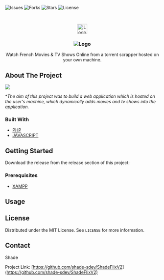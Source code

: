 <!--
*** Thanks for checking out the Best-README-Template. If you have a suggestion
*** that would make this better, please fork the repo and create a pull request
*** or simply open an issue with the tag "enhancement".
*** Thanks again! Now go create something AMAZING! :D
***
***
***
*** To avoid retyping too much info. Do a search and replace for the following:
*** github_username, repo_name, twitter_handle, email, project_title, project_description
-->



<!-- PROJECT SHIELDS -->
<!--
*** I'm using markdown "reference style" links for readability.
*** Reference links are enclosed in brackets [ ] instead of parentheses ( ).
*** See the bottom of this document for the declaration of the reference variables
*** for contributors-url, forks-url, etc. This is an optional, concise syntax you may use.
*** https://www.markdownguide.org/basic-syntax/#reference-style-links
-->
![Issues](https://img.shields.io/github/issues/shade-sdev/ShadeFlixV2)
![Forks](https://img.shields.io/github/forks/shade-sdev/ShadeFlixV2)
![Stars](https://img.shields.io/github/stars/shade-sdev/ShadeFlixV2)
![License](https://img.shields.io/github/license/shade-sdev/ShadeFlixV2)



<!-- PROJECT LOGO -->
<br />
<p align="center">
  <a href="https://github.com/shade-sdev/ShadeFlixV2">
    <img src="https://i.imgur.com/IHJUtdz.png" alt="Logo" width="32" height="32">
  </a>

  <h3 align="center"> <img src="https://i.imgur.com/KyLa8U7.png" alt="Logo"></h3>

  <p align="center">
 Watch French Movies & TV Shows Online from a torrent scrapper hosted on your own machine.
    <br />
 
  </p>
</p>



<!-- ABOUT THE PROJECT -->
## About The Project

<img src="https://i.imgur.com/1S6XQ6o.png">

**The aim of this project was to build a web application which is hosted on the user's machine, which dynamically adds movies and tv shows into the application.*


### Built With

* [PHP](https://www.php.net/)
* [JAVASCRIPT](https://www.javascript.com/)




<!-- GETTING STARTED -->
## Getting Started

Download the release from the release section of this project: 

### Prerequisites

* [XAMPP](https://www.apachefriends.org/download.html)



<!-- USAGE EXAMPLES -->
## Usage


<!-- LICENSE -->
## License

Distributed under the MIT License. See `LICENSE` for more information.



<!-- CONTACT -->
## Contact

Shade 

Project Link: [https://github.com/shade-sdev/ShadeFlixV2](https://github.com/shade-sdev/ShadeFlixV2)











